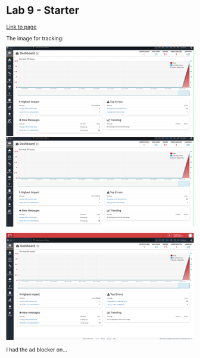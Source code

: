 # Lab 9 - Starter
[Link to page](https://illusivealdebaran.github.io/Lab9_Starter/)


The image for tracking:


![image](TrackJS.png)
![image](screenshots/TrackJS.png)

![image](TrackJS_firefox.png)

I had the ad blocker on...
